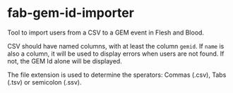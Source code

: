 # fab-gem-id-importer

Tool to import users from a CSV to a GEM event in Flesh and Blood.

CSV should have named columns, with at least the column `gemid`. If `name` is also a column, it will be used to display errors when users are not found.
If not, the GEM Id alone will be displayed.

The file extension is used to determine the sperators: Commas (.csv), Tabs (.tsv) or semicolon (.ssv).
